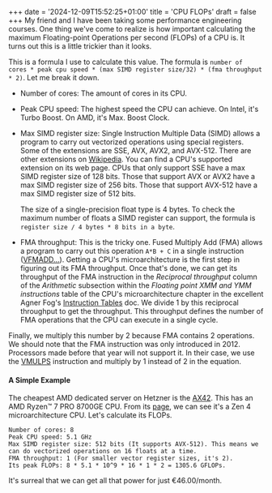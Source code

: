 +++
date = '2024-12-09T15:52:25+01:00'
title = 'CPU FLOPs'
draft = false
+++
My friend and I have been taking some performance engineering courses. One thing we've come to realize is how important calculating the maximum Floating-point Operations per second (FLOPs) of a CPU is. It turns out this is a little trickier than it looks. 

This is a formula I use to calculate this value. The formula is `number of cores * peak cpu speed * (max SIMD register size/32) * (fma throughput * 2)`. Let me break it down.
* Number of cores: The amount of cores in its CPU.
* Peak CPU speed: The highest speed the CPU can achieve. On Intel, it's Turbo Boost. On AMD, it's Max. Boost Clock.
* Max SIMD register size: Single Instruction Multiple Data (SIMD) allows a program to carry out vectorized operations using special registers. Some of the extensions are SSE, AVX, AVX2, and AVX-512. There are other extensions on [Wikipedia](https://en.wikipedia.org/wiki/Streaming_SIMD_Extensions#Later_versions). You can find a CPU's supported extension on its web page. CPUs that only support SSE have a max SIMD register size of 128 bits. Those that support AVX or AVX2 have a max SIMD register size of 256 bits. Those that support AVX-512 have a max SIMD register size of 512 bits. 

    The size of a single-precision float type is 4 bytes. To check the maximum number of floats a SIMD register can support, the formula is `register size / 4 bytes * 8 bits in a byte`.
* FMA throughput: This is the tricky one. Fused Multiply Add (FMA) allows a program to carry out this operation `A*B + C` in a single instruction ([VFMADD...](https://www.felixcloutier.com/x86/vfmadd132ps:vfmadd213ps:vfmadd231ps)). Getting a CPU's microarchitecture is the first step in figuring out its FMA throughput. Once that's done, we can get its throughput of the FMA instruction in the _Reciprocal throughput_ column of the _Arithmetic_ subsection within the _Floating point XMM and YMM instructions_ table of the CPU's microarchitecture chapter in the excellent Agner Fog's [Instruction Tables](https://agner.org/optimize/instruction_tables.pdf) doc. We divide 1 by this reciprocal throughput to get the throughput. This throughput defines the number of FMA operations that the CPU can execute in a single cycle. 

 Finally, we multiply this number by 2 because FMA contains 2 operations. We should note that the FMA instruction was only introduced in 2012. Processors made before that year will not support it. In their case, we use the [VMULPS](https://uops.info/html-instr/VMULPS_YMM_YMM_YMM.html) instruction and multiply by 1 instead of 2 in the equation.

#### A Simple Example
The cheapest AMD dedicated server on Hetzner is the [AX42](https://www.hetzner.com/dedicated-rootserver/matrix-ax/). This has an AMD Ryzen™ 7 PRO 8700GE CPU. From its [page](https://www.amd.com/en/products/processors/desktops/ryzen-pro/8000-series/amd-ryzen-7-pro-8700ge.html), we can see it's a Zen 4 microarchitecture CPU. Let's calculate its FLOPs.
```
Number of cores: 8
Peak CPU speed: 5.1 GHz
Max SIMD register size: 512 bits (It supports AVX-512). This means we can do vectorized operations on 16 floats at a time.
FMA throughput: 1 (For smaller vector register sizes, it's 2). 
Its peak FLOPs: 8 * 5.1 * 10^9 * 16 * 1 * 2 = 1305.6 GFLOPs.
```
It's surreal that we can get all that power for just €46.00/month.
